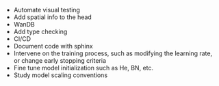 - Automate visual testing
- Add spatial info to the head
- WanDB
- Add type checking
- CI/CD
- Document code with sphinx
- Intervene on the training process, such as modifying the learning rate, or change early stopping criteria
- Fine tune model initialization such as He, BN, etc.
- Study model scaling conventions
